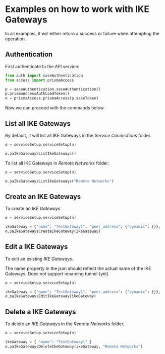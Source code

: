 # Examples on how to work with IKE Gateways
In all examples, it will either return a success or failure when attempting the operation.

## Authentication
First authenticate to the API service:
```python
from auth import saseAuthentication
from access import prismaAccess

p = saseAuthentication.saseAuthentication()
p.prismaAccessAuthLoadToken()
n = prismaAccess.prismaAccess(p.saseToken)
```

Now we can proceed with the commands below.

## List all IKE Gateways
By default, it will list all IKE Gateways in the _Service Connections_ folder.
```python
o = serviceSetup.serviceSetup(n)

o.paIkeGatewaysListIkeGateways()
```

To list all IKE Gateways in _Remote Networks_ folder: 
```python
o = serviceSetup.serviceSetup(n)

o.paIkeGatewaysListIkeGateways("Remote Networks")
```

## Create an IKE Gateways
To create an _IKE Gateways_
```python
o = serviceSetup.serviceSetup(n)

ikeGateway = {"name": "TestGateway1", "peer_address": {"dynamic": {}}, "authentication": {"pre_shared_key": {"key": "examplekey1234"}}, "local_id": {"type": "fqdn", "id": "prismaaccess1234.local"}, "peer_id": {"type": "fqdn", "id": "remotebranch1234.pj.local"}, "protocol": {"ikev1": {"ike_crypto_profile": "CloudGenix-IKE-Crypto-Default", "dpd": {"enable": True}}, "ikev2": {"dpd": {"enable": True}}}}
o.paIkeGatewaysCreateIkeGateway(ikeGateway)
```

## Edit a IKE Gateways
To edit an existing _IKE Gateways_. 

The name property in the json should reflect the actual name of the IKE Gateways. Does not support renaming tunnel (yet)

```python
o = serviceSetup.serviceSetup(n)

ikeGateway = {"name": "TestGateway1", "peer_address": {"dynamic": {}}, "authentication": {"pre_shared_key": {"key": "examplekey1234"}}, "local_id": {"type": "fqdn", "id": "pr1234ismaaccess1234.local"}, "peer_id": {"type": "fqdn", "id": "remo1234tebranch1234.pj.local"}, "protocol": {"ikev1": {"ike_crypto_profile": "CloudGenix-IKE-Crypto-Default", "dpd": {"enable": True}}, "ikev2": {"dpd": {"enable": True}}}}
o.paIkeGatewaysEditIkeGateway(ikeGateway)
```

## Delete a IKE Gateways
To delete an _IKE Gateways_ in the _Remote Networks_ folder. 

```python
o = serviceSetup.serviceSetup(n)

ikeGateway = { "name": "TestGateway1" }
o.paIkeGatewaysDeleteIkeGateway(ikeGateway, "Remote Networks")
```
